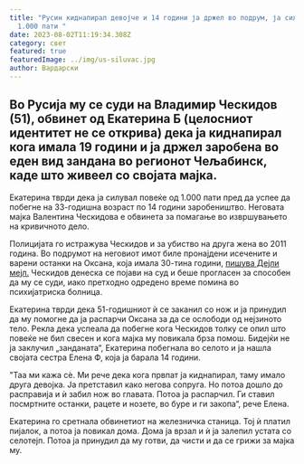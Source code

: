 ```yaml
---
title: "Русин киднапирал девојче и 14 години ја држел во подрум, ја силувал над
  1.000 пати "
date: 2023-08-02T11:19:34.308Z
category: свет
featured: true
featuredImage: ../img/us-siluvac.jpg
author: Вардарски
---
```

<!--StartFragment-->

## Во Русија му се суди на Владимир Ческидов (51), обвинет од Екатерина Б (целосниот идентитет не се открива) дека ја киднапирал кога имала 19 години и ја држел заробена во еден вид зандана во регионот Чељабинск, каде што живеел со својата мајка. 



<!--EndFragment--><!--StartFragment-->

Екатерина тврди дека ја силувал повеќе од 1.000 пати пред да успее да побегне на 33-годишна возраст по 14 години заробеништво. Неговата мајка Валентина Ческидова е обвинета за помагање во извршувањето на кривичното дело.

Полицијата го истражува Ческидов и за убиство на друга жена во 2011 година. Во подрумот на неговиот имот биле пронајдени исечените и варени останки на Оксана, која имала 30-тина години, [пишува Дејли мејл.](https://www.dailymail.co.uk/news/article-12360441/Maniac-kept-sex-slave-dungeon-14-years-raped-thousand-times-appears-Russian-court-MOTHER-72-faces-investigation-kidnap.html) Ческидов денеска се појави на суд и беше прогласен за способен да му се суди, иако претходно одредено време помина во психијатриска болница.

Екатерина тврди дека 51-годишниот ѝ се заканил со нож и ја принудил да му помогне да ја распарчи Оксана за да се ослободи од нејзиното тело. Рекла дека успеала да побегне кога Ческидов толку се опил што повеќе не бил свесен и кога мајка му повикала брза помош. Бидејќи не ја заклучил „занданата“, Екатерина побегнала во селото и ја нашла својата сестра Елена Ф, која ја барала 14 години.



<!--EndFragment--><!--StartFragment-->

"Таа ми кажа сè. Ми рече дека кога првпат ја киднапирал, таму имало друга девојка. Ја претставил како негова сопруга. Но потоа дошло до расправија и ѝ забил нож во главата. Потоа ја распарчил. Ги ставил посмртните останки, рацете и нозете, во буре и ги закопа“, рече Елена.

Екатерина го сретнала обвинетиот на железничка станица. Тој ѝ платил пијалок, а потоа ја повикал дома. Дома ја врзал и ѝ ја залепил устата со селотејп. Потоа ја принудил да му готви, да чисти и да се грижи за мајка му.

<!--EndFragment-->